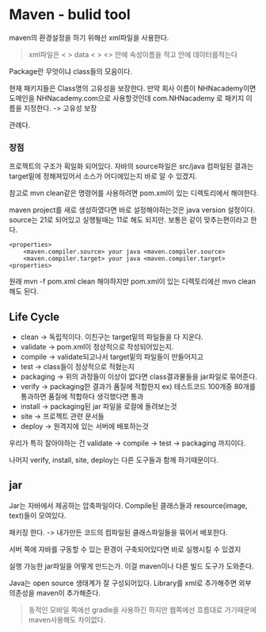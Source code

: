 # Maven - bulid tool 


maven의 환경설정을 하기 위해선 xml파일을 사용한다.

> xml파일은 < > data < >  <> 안에 속성이름을 적고 안에 데이터를적는다

Package란 무엇이냐 class들의 모음이다.

현재 패키지들은 Class명의 고유성을 보장한다. 
만약 회사 이름이 NHNacademy이면 도메인을 NHNacademy.com으로 사용할것인데
com.NHNacademy 로 패키지 이름을 지정한다.  -> 고유성 보장

관례다.

### 장점

프로젝트의 구조가 획일화 되어있다.
자바의 source파일은 src/java
컴파일된 결과는 target밑에 정해져있어서 소스가 어디에있는지 바로 알 수 있겠지.

참고로 mvn clean같은 명령어를 사용하려면 pom.xml이 있는 디렉토리에서 해야한다.

maven project를 새로 생성하였다면 바로 설정해야하는것은 java version 설정이다.
source는 21로 되어있고 실행될때는 11로 해도 되지만. 보통은 같이 맞추는편이라고 한다.


```
<properties>
    <maven.compiler.source> your java <maven.compiler.source>
    <maven.compiler.target> your java <maven.compiler.target>
<properties>
```
원래 mvn -f pom.xml clean 해야하지만
pom.xml이 있는 디렉토리에선 mvn clean 해도 된다.


## Life Cycle
* clean -> 독립적이다.
이친구는 target밑의 파일들을 다 지운다.
* validate -> pom.xml이 정상적으로 작성되어있는지.
* compile -> validate되고나서 target밑의 파일들이 만들어지고
* test -> class들이 정상적으로 적혔는지
* packaging -> 위의 과정들이 이상이 없다면 class결과물들을 jar파일로 묶어준다.
* verify -> packaging한 결과가 품질에 적합한지 ex) 테스트코드 100개중 80개를 통과하면 품질에 적합하다
생각했다면 통과
* install -> packaging된 jar 파일을 로컬에 돌려보는것
* site -> 프로젝트 관련 문서들
* deploy -> 원격지에 있는 서버에 배포하는것

우리가 특히 잘아야하는 건
validate -> compile -> test -> packaging 까지이다. 

나머지 verify, install, site, deploy는 다른 도구들과 함께 하기때문이다.





## jar
Jar는 자바에서 제공하는 압축파일이다. 
Compile된 클래스들과 resource(image, text)들이 모여있다.

패키징 한다. -> 내가만든 코드의 컴파일된 클래스파일들을 묶어서 배포한다.

서버 쪽에 자바를 구동할 수 있는 환경이 구축되어있다면 바로 실행시킬 수 있겠지

실행 가능한 jar파일을 어떻게 만드는가. 이걸 maven이나 다른 빌드 도구가 도와준다.

Java는 open source 생태계가 잘 구성되어있다.
Library를 xml로 추가해주면 외부 의존성을 maven이 추가해준다.

> 동적인 모바일 쪽에선 gradle을 사용하긴 하지만 웹쪽에선 흐름대로 가기때문에 maven사용해도 차이없다.

